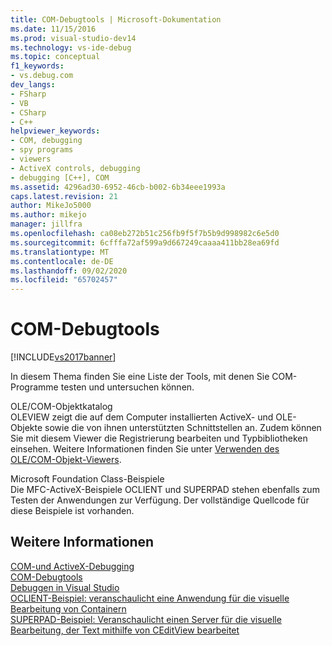 ```yaml
---
title: COM-Debugtools | Microsoft-Dokumentation
ms.date: 11/15/2016
ms.prod: visual-studio-dev14
ms.technology: vs-ide-debug
ms.topic: conceptual
f1_keywords:
- vs.debug.com
dev_langs:
- FSharp
- VB
- CSharp
- C++
helpviewer_keywords:
- COM, debugging
- spy programs
- viewers
- ActiveX controls, debugging
- debugging [C++], COM
ms.assetid: 4296ad30-6952-46cb-b002-6b34eee1993a
caps.latest.revision: 21
author: MikeJo5000
ms.author: mikejo
manager: jillfra
ms.openlocfilehash: ca08eb272b51c256fb9f5f7b5b9d998982c6e5d0
ms.sourcegitcommit: 6cfffa72af599a9d667249caaaa411bb28ea69fd
ms.translationtype: MT
ms.contentlocale: de-DE
ms.lasthandoff: 09/02/2020
ms.locfileid: "65702457"
---
```

# <a name="com-debugging-tools"></a>COM-Debugtools
[!INCLUDE[vs2017banner](../includes/vs2017banner.md)]

In diesem Thema finden Sie eine Liste der Tools, mit denen Sie COM-Programme testen und untersuchen können.  
  
 OLE/COM-Objektkatalog  
 OLEVIEW zeigt die auf dem Computer installierten ActiveX- und OLE-Objekte sowie die von ihnen unterstützten Schnittstellen an. Zudem können Sie mit diesem Viewer die Registrierung bearbeiten und Typbibliotheken einsehen. Weitere Informationen finden Sie unter [Verwenden des OLE/COM-Objekt-Viewers](https://msdn.microsoft.com/library/a3359e31-2869-451d-9571-129b4e8b41f0).  
  
 Microsoft Foundation Class-Beispiele  
 Die MFC-ActiveX-Beispiele OCLIENT und SUPERPAD stehen ebenfalls zum Testen der Anwendungen zur Verfügung. Der vollständige Quellcode für diese Beispiele ist vorhanden.  
  
## <a name="see-also"></a>Weitere Informationen  
 [COM-und ActiveX-Debugging](../debugger/com-and-activex-debugging.md)   
 [COM-Debugtools](../debugger/com-debugging-tools.md)   
 [Debuggen in Visual Studio](../debugger/debugging-in-visual-studio.md)   
 [OCLIENT-Beispiel: veranschaulicht eine Anwendung für die visuelle Bearbeitung von Containern](https://msdn.microsoft.com/8cd5c234-9a4e-4934-8f5d-bac189ad92c4)   
 [SUPERPAD-Beispiel: Veranschaulicht einen Server für die visuelle Bearbeitung, der Text mithilfe von CEditView bearbeitet](https://msdn.microsoft.com/7b14e975-d986-4e6a-8289-226485cfcb72)
